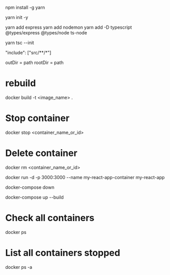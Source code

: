 npm install -g yarn

yarn init -y

yarn add express
yarn add nodemon
yarn add -D typescript @types/express @types/node ts-node

yarn tsc --init

"include": ["src/**/*"]

outDir = path
rootDir = path

# rebuild

docker build -t <image_name> .

# Stop container

docker stop <container_name_or_id>

# Delete container

docker rm <container_name_or_id>

docker run -d -p 3000:3000 --name my-react-app-container my-react-app

docker-compose down

docker-compose up --build

# Check all containers

docker ps

# List all containers stopped

docker ps -a
